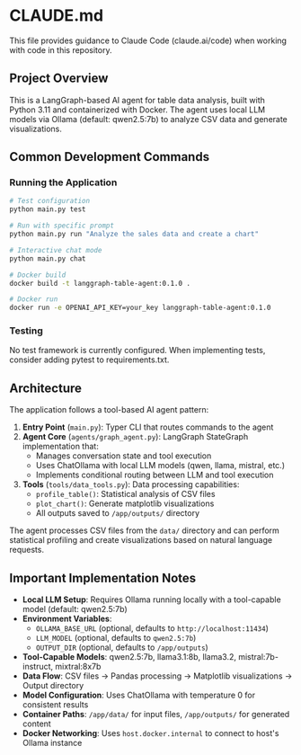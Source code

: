 # CLAUDE.md

This file provides guidance to Claude Code (claude.ai/code) when working with code in this repository.

## Project Overview

This is a LangGraph-based AI agent for table data analysis, built with Python 3.11 and containerized with Docker. The agent uses local LLM models via Ollama (default: qwen2.5:7b) to analyze CSV data and generate visualizations.

## Common Development Commands

### Running the Application
```bash
# Test configuration
python main.py test

# Run with specific prompt
python main.py run "Analyze the sales data and create a chart"

# Interactive chat mode
python main.py chat

# Docker build
docker build -t langgraph-table-agent:0.1.0 .

# Docker run
docker run -e OPENAI_API_KEY=your_key langgraph-table-agent:0.1.0
```

### Testing
No test framework is currently configured. When implementing tests, consider adding pytest to requirements.txt.

## Architecture

The application follows a tool-based AI agent pattern:

1. **Entry Point** (`main.py`): Typer CLI that routes commands to the agent
2. **Agent Core** (`agents/graph_agent.py`): LangGraph StateGraph implementation that:
   - Manages conversation state and tool execution
   - Uses ChatOllama with local LLM models (qwen, llama, mistral, etc.)
   - Implements conditional routing between LLM and tool execution
3. **Tools** (`tools/data_tools.py`): Data processing capabilities:
   - `profile_table()`: Statistical analysis of CSV files
   - `plot_chart()`: Generate matplotlib visualizations
   - All outputs saved to `/app/outputs/` directory

The agent processes CSV files from the `data/` directory and can perform statistical profiling and create visualizations based on natural language requests.

## Important Implementation Notes

- **Local LLM Setup**: Requires Ollama running locally with a tool-capable model (default: qwen2.5:7b)
- **Environment Variables**: 
  - `OLLAMA_BASE_URL` (optional, defaults to `http://localhost:11434`)
  - `LLM_MODEL` (optional, defaults to `qwen2.5:7b`)
  - `OUTPUT_DIR` (optional, defaults to `/app/outputs`)
- **Tool-Capable Models**: qwen2.5:7b, llama3.1:8b, llama3.2, mistral:7b-instruct, mixtral:8x7b
- **Data Flow**: CSV files → Pandas processing → Matplotlib visualizations → Output directory
- **Model Configuration**: Uses ChatOllama with temperature 0 for consistent results
- **Container Paths**: `/app/data/` for input files, `/app/outputs/` for generated content
- **Docker Networking**: Uses `host.docker.internal` to connect to host's Ollama instance